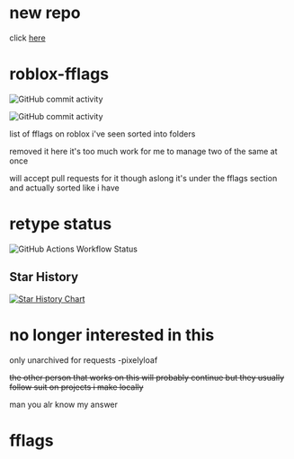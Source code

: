 # new repo

click [here](https://github.com/venkeyz/roblox-fflags)

# roblox-fflags

![GitHub commit activity](https://img.shields.io/github/commit-activity/t/pixelyloaf/roblox-fflags?authorFilter=pixelyloaf&style=for-the-badge&logo=github) 

![GitHub commit activity](https://img.shields.io/github/commit-activity/t/pixelyloaf/roblox-fflags?authorFilter=venkeyz&style=plastic)



list of fflags on roblox i've seen sorted into folders

removed it here it's too much work for me to manage two of the same at once

will accept pull requests for it though aslong it's under the fflags section and actually sorted like i have

# retype status 

![GitHub Actions Workflow Status](https://img.shields.io/github/actions/workflow/status/pixelyloaf/roblox-fflags/retype-action.yml?style=for-the-badge)

## Star History

<a href="https://www.star-history.com/#pixelyloaf/roblox-fflags&venkeyz/roblox-fflags&Timeline">
 <picture>
   <source media="(prefers-color-scheme: dark)" srcset="https://api.star-history.com/svg?repos=pixelyloaf/roblox-fflags,venkeyz/roblox-fflags&type=Timeline&theme=dark" />
   <source media="(prefers-color-scheme: light)" srcset="https://api.star-history.com/svg?repos=pixelyloaf/roblox-fflags,venkeyz/roblox-fflags&type=Timeline" />
   <img alt="Star History Chart" src="https://api.star-history.com/svg?repos=pixelyloaf/roblox-fflags,venkeyz/roblox-fflags&type=Timeline" />
 </picture>
</a>

# no longer interested in this

only unarchived for requests
-pixelyloaf

~~the other person that works on this will probably continue but they usually follow suit on projects i make locally~~

man you alr know my answer

# fflags
